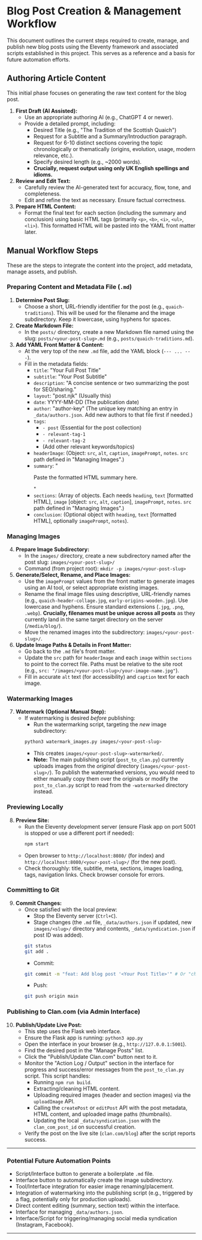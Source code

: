 # Blog Post Creation & Management Workflow

This document outlines the current steps required to create, manage, and publish new blog posts using the Eleventy framework and associated scripts established in this project. This serves as a reference and a basis for future automation efforts.

## Authoring Article Content

This initial phase focuses on generating the raw text content for the blog post.

1.  **First Draft (AI Assisted):**
    *   Use an appropriate authoring AI (e.g., ChatGPT 4 or newer).
    *   Provide a detailed prompt, including:
        *   Desired Title (e.g., "The Tradition of the Scottish Quaich")
        *   Request for a Subtitle and a Summary/Introduction paragraph.
        *   Request for 6-10 distinct sections covering the topic chronologically or thematically (origins, evolution, usage, modern relevance, etc.).
        *   Specify desired length (e.g., ~2000 words).
        *   **Crucially, request output using only UK English spellings and idioms.**
2.  **Review and Edit Text:**
    *   Carefully review the AI-generated text for accuracy, flow, tone, and completeness.
    *   Edit and refine the text as necessary. Ensure factual correctness.
3.  **Prepare HTML Content:**
    *   Format the final text for each section (including the summary and conclusion) using basic HTML tags (primarily `<p>`, `<b>`, `<i>`, `<ul>`, `<li>`). This formatted HTML will be pasted into the YAML front matter later.

## Manual Workflow Steps

These are the steps to integrate the content into the project, add metadata, manage assets, and publish.

### Preparing Content and Metadata File (`.md`)

1.  **Determine Post Slug:**
    *   Choose a short, URL-friendly identifier for the post (e.g., `quaich-traditions`). This will be used for the filename and the image subdirectory. Keep it lowercase, using hyphens for spaces.
2.  **Create Markdown File:**
    *   In the `posts/` directory, create a new Markdown file named using the slug: `posts/<your-post-slug>.md` (e.g., `posts/quaich-traditions.md`).
3.  **Add YAML Front Matter & Content:**
    *   At the very top of the new `.md` file, add the YAML block (`--- ... ---`).
    *   Fill in the metadata fields:
        *   `title`: "Your Full Post Title"
        *   `subtitle`: "Your Post Subtitle"
        *   `description`: "A concise sentence or two summarizing the post for SEO/sharing."
        *   `layout`: "post.njk" (Usually this)
        *   `date`: YYYY-MM-DD (The publication date)
        *   `author`: "author-key" (The unique key matching an entry in `_data/authors.json`. Add new authors to that file first if needed.)
        *   `tags`:
            *   `- post` (Essential for the post collection)
            *   `- relevant-tag-1`
            *   `- relevant-tag-2`
            *   (Add other relevant keywords/topics)
        *   `headerImage`: (Object: `src`, `alt`, `caption`, `imagePrompt`, `notes`. `src` path defined in "Managing Images".)
        *   `summary`: "<p>Paste the formatted HTML summary here.</p>"
        *   `sections`: (Array of objects. Each needs `heading`, `text` [formatted HTML], `image` [object: `src`, `alt`, `caption`], `imagePrompt`, `notes`. `src` path defined in "Managing Images".)
        *   `conclusion`: (Optional object with `heading`, `text` [formatted HTML], optionally `imagePrompt`, `notes`).

### Managing Images

4.  **Prepare Image Subdirectory:**
    *   In the `images/` directory, create a new subdirectory named after the post slug: `images/<your-post-slug>/`
    *   Command (from project root): `mkdir -p images/<your-post-slug>`
5.  **Generate/Select, Rename, and Place Images:**
    *   Use the `imagePrompt` values from the front matter to generate images using an AI tool, or select appropriate existing images.
    *   Rename the final image files using descriptive, URL-friendly names (e.g., `quaich-header-collage.jpg`, `early-origins-wooden.jpg`). Use lowercase and hyphens. Ensure standard extensions (`.jpg`, `.png`, `.webp`). **Crucially, filenames must be unique across all posts** as they currently land in the same target directory on the server (`/media/blog/`).
    *   Move the renamed images into the subdirectory: `images/<your-post-slug>/`.
6.  **Update Image Paths & Details in Front Matter:**
    *   Go back to the `.md` file's front matter.
    *   Update the `src` path for `headerImage` and each `image` within `sections` to point to the correct file. Paths must be relative to the site root (e.g., `src: "/images/<your-post-slug>/your-image-name.jpg"`).
    *   Fill in accurate `alt` text (for accessibility) and `caption` text for each image.

### Watermarking Images

7.  **Watermark (Optional Manual Step):**
    *   If watermarking is desired *before* publishing:
        *   Run the watermarking script, targeting the *new* image subdirectory:
          ```bash
          python3 watermark_images.py images/<your-post-slug>
          ```
        *   This creates `images/<your-post-slug>-watermarked/`.
        *   **Note:** The main publishing script (`post_to_clan.py`) currently uploads images from the *original* directory (`images/<your-post-slug>/`). To publish the watermarked versions, you would need to either manually copy them over the originals or modify the `post_to_clan.py` script to read from the `-watermarked` directory instead.

### Previewing Locally

8.  **Preview Site:**
    *   Run the Eleventy development server (ensure Flask app on port 5001 is stopped or use a different port if needed):
        ```bash
        npm start
        ```
    *   Open browser to `http://localhost:8080/` (for index) and `http://localhost:8080/<your-post-slug>/` (for the new post).
    *   Check thoroughly: title, subtitle, meta, sections, images loading, tags, navigation links. Check browser console for errors.

### Committing to Git

9.  **Commit Changes:**
    *   Once satisfied with the local preview:
        *   Stop the Eleventy server (`Ctrl+C`).
        *   Stage changes (the `.md` file, `_data/authors.json` if updated, new `images/<slug>/` directory and contents, `_data/syndication.json` if post ID was added).
          ```bash
          git status
          git add .
          ```
        *   Commit:
          ```bash
          git commit -m "feat: Add blog post '<Your Post Title>'" # Or "chore: Update post..."
          ```
        *   Push:
          ```bash
          git push origin main
          ```

### Publishing to Clan.com (via Admin Interface)

10. **Publish/Update Live Post:**
    *   This step uses the Flask web interface.
    *   Ensure the Flask app is running: `python3 app.py`
    *   Open the interface in your browser (e.g., `http://127.0.0.1:5001`).
    *   Find the desired post in the "Manage Posts" list.
    *   Click the "Publish/Update Clan.com" button next to it.
    *   Monitor the "Action Log / Output" section in the interface for progress and success/error messages from the `post_to_clan.py` script. This script handles:
        *   Running `npm run build`.
        *   Extracting/cleaning HTML content.
        *   Uploading required images (header and section images) via the `uploadImage` API.
        *   Calling the `createPost` or `editPost` API with the post metadata, HTML content, and uploaded image paths (thumbnails).
        *   Updating the local `_data/syndication.json` with the `clan_com_post_id` on successful creation.
    *   Verify the post on the live site (`clan.com/blog`) after the script reports success.

---

### Potential Future Automation Points

*   Script/Interface button to generate a boilerplate `.md` file.
*   Interface button to automatically create the image subdirectory.
*   Tool/Interface integration for easier image renaming/placement.
*   Integration of watermarking into the publishing script (e.g., triggered by a flag, potentially only for production uploads).
*   Direct content editing (summary, section text) within the interface.
*   Interface for managing `_data/authors.json`.
*   Interface/Script for triggering/managing social media syndication (Instagram, Facebook).

---